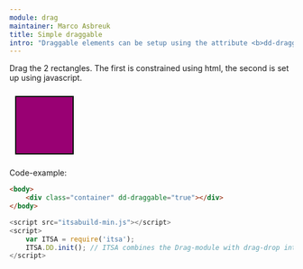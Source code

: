 ```yaml
---
module: drag
maintainer: Marco Asbreuk
title: Simple draggable
intro: "Draggable elements can be setup using the attribute <b>dd-draggable=\"true\"</b>, or using javascript by using <b>node.plugin(ITSA.Plugins.NodeDD)</b>. This example uses plain HTML. Draggable items will force the window to scroll by default when coming outside the visible area.</b>"
---
```


<style type="text/css">
    .container {
        margin: 10px;
        height: 100px;
        width: 100px;
        background-color: #990073;
        border: 2px solid #000;
        display: inline-block;
        *display: inline;
        *zoom: 1;
    }
    .body-content.module p.spaced {
        margin-top: 150px;
    }
</style>

Drag the 2 rectangles. The first is constrained using html, the second is set up using javascript.

<div class="container" dd-draggable="true"></div>

<p class="spaced">Code-example:</p>

```html
<body>
    <div class="container" dd-draggable="true"></div>
</body>
```

```js
<script src="itsabuild-min.js"></script>
<script>
    var ITSA = require('itsa');
    ITSA.DD.init(); // ITSA combines the Drag-module with drag-drop into ITSA.DD
</script>
```

<script src="../../dist/itsabuild-min.js"></script>
<script>
    var ITSA = require('itsa');
    ITSA.DD.init(); // ITSA combines the Drag-module with drag-drop into ITSA.DD
</script>
